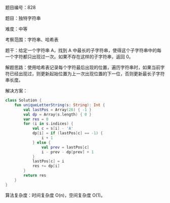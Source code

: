 题目编号：828

题目：独特字符串

难度：中等

考察范围：字符串、哈希表

题干：给定一个字符串 A，找到 A 中最长的子字符串，使得这个子字符串中的每一个字符都只出现过一次。如果不存在这样的子字符串，返回 0。

解题思路：使用哈希表记录每个字符最后出现的位置，遍历字符串时，如果当前字符已经出现过，则更新起始位置为上一次出现位置的下一位，否则更新最长子字符串长度。

解决方案：

```kotlin
class Solution {
    fun uniqueLetterString(s: String): Int {
        val lastPos = Array(26) { -1 }
        val dp = Array(s.length) { 0 }
        var res = 0
        for (i in s.indices) {
            val c = s[i] - 'A'
            dp[i] = if (lastPos[c] == -1) {
                i + 1
            } else {
                val prev = lastPos[c]
                i - prev - dp[prev] + 1
            }
            lastPos[c] = i
            res += dp[i]
        }
        return res
    }
}
```

算法复杂度：时间复杂度 O(n)，空间复杂度 O(1)。